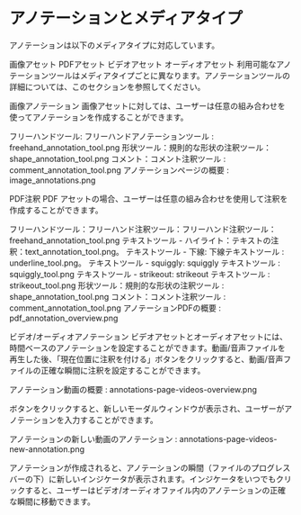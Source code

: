 # アノテーションとメディアタイプ

アノテーションは以下のメディアタイプに対応しています。

画像アセット
PDFアセット
ビデオアセット
オーディオアセット
利用可能なアノテーションツールはメディアタイプごとに異なります。アノテーションツールの詳細については、このセクションを参照してください。

画像アノテーション
画像アセットに対しては、ユーザーは任意の組み合わせを使ってアノテーションを作成することができます。

フリーハンドツール: フリーハンドアノテーションツール : freehand_annotation_tool.png
形状ツール：規則的な形状の注釈ツール：shape_annotation_tool.png
コメント：コメント注釈ツール : comment_annotation_tool.png
アノテーションページの概要 : image_annotations.png

PDF注釈
PDF アセットの場合、ユーザーは任意の組み合わせを使用して注釈を作成することができます。

フリーハンドツール：フリーハンド注釈ツール：フリーハンド注釈ツール：freehand_annotation_tool.png
テキストツール - ハイライト：テキストの注釈：text_annotation_tool.png。
テキストツール - 下線: 下線テキストツール : underline_tool.png。
テキストツール - squiggly: squiggly テキストツール : squiggly_tool.png
テキストツール - strikeout: strikeout テキストツール : strikeout_tool.png
形状ツール：規則的な形状の注釈ツール : shape_annotation_tool.png
コメント：コメント注釈ツール : comment_annotation_tool.png
アノテーションPDFの概要 : pdf_annotation_overview.png

ビデオ/オーディオアノテーション
ビデオアセットとオーディオアセットには、時間ベースのアノテーションを設定することができます。動画/音声ファイルを再生した後、「現在位置に注釈を付ける」ボタンをクリックすると、動画/音声ファイルの正確な瞬間に注釈を設定することができます。

アノテーション動画の概要 : annotations-page-videos-overview.png

ボタンをクリックすると、新しいモーダルウィンドウが表示され、ユーザーがアノテーションを入力することができます。

アノテーションの新しい動画のアノテーション : annotations-page-videos-new-annotation.png

アノテーションが作成されると、アノテーションの瞬間（ファイルのプログレスバーの下）に新しいインジケータが表示されます。インジケータをいつでもクリックすると、ユーザーはビデオ/オーディオファイル内のアノテーションの正確な瞬間に移動できます。

